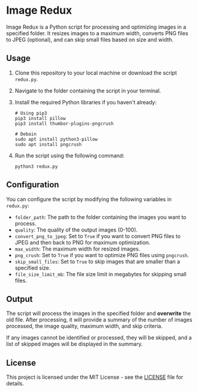 
# Image Redux

Image Redux is a Python script for processing and optimizing images in a specified folder. It resizes images to a maximum width, converts PNG files to JPEG (optional), and can skip small files based on size and width.

## Usage

1. Clone this repository to your local machine or download the script `redux.py`.

2. Navigate to the folder containing the script in your terminal.

3. Install the required Python libraries if you haven't already:

   ```
   # Using pip3
   pip3 install pillow
   pip3 install thumbor-plugins-pngcrush
   ```

   ```
   # Debain
   sudo apt install python3-pillow
   sudo apt install pngcrush
   ```

4. Run the script using the following command:

   ```
   python3 redux.py
   ```

## Configuration

You can configure the script by modifying the following variables in `redux.py`:

- `folder_path`: The path to the folder containing the images you want to process.
- `quality`: The quality of the output images (0-100).
- `convert_png_to_jpeg`: Set to `True` if you want to convert PNG files to JPEG and then back to PNG for maximum optimization.
- `max_width`: The maximum width for resized images.
- `png_crush`: Set to `True` if you want to optimize PNG files using `pngcrush`.
- `skip_small_files`: Set to `True` to skip images that are smaller than a specified size.
- `file_size_limit_mb`: The file size limit in megabytes for skipping small files.

## Output

The script will process the images in the specified folder and **overwrite** the old file. After processing, it will provide a summary of the number of images processed, the image quality, maximum width, and skip criteria.

If any images cannot be identified or processed, they will be skipped, and a list of skipped images will be displayed in the summary.

## License

This project is licensed under the MIT License - see the [LICENSE](LICENSE) file for details.
